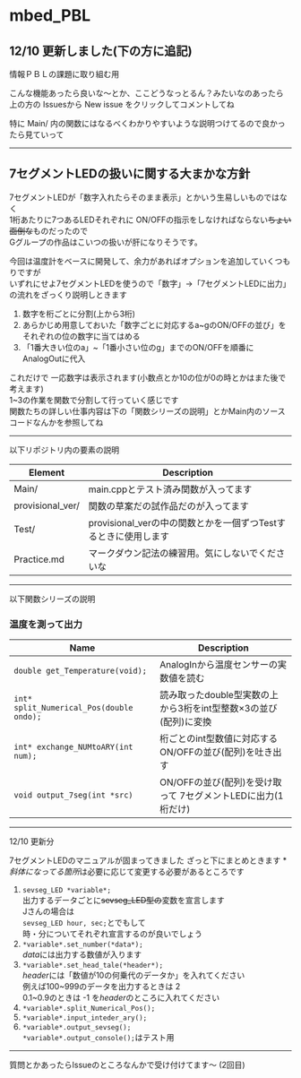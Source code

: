 # mbed_PBL

## 12/10 更新しました(下の方に追記)

情報ＰＢＬの課題に取り組む用  

こんな機能あったら良いな〜とか、ここどうなっとるん？みたいなのあったら  
上の方の Issuesから New issue をクリックしてコメントしてね

特に Main/ 内の関数にはなるべくわかりやすいような説明つけてるので良かったら見ていって

***
## 7セグメントLEDの扱いに関する大まかな方針  

7セグメントLEDが「数字入れたらそのまま表示」とかいう生易しいものではなく  
1桁あたりに7つあるLEDそれぞれに ON/OFFの指示をしなければならない~~ちょい面倒な~~ものだったので  
Gグループの作品はこいつの扱いが肝になりそうです。  

今回は温度計をベースに開発して、余力があればオプションを追加していくつもりですが  
いずれにせよ7セグメントLEDを使うので「数字」→「7セグメントLEDに出力」の流れをざっくり説明しときます  

1. 数字を桁ごとに分割(上から3桁)  
2. あらかじめ用意しておいた「数字ごとに対応するa~gのON/OFFの並び」をそれぞれの位の数字に当てはめる  
3. 「1番大きい位のa」~「1番小さい位のg」までのON/OFFを順番にAnalogOutに代入  

これだけで 一応数字は表示されます(小数点とか10の位が0の時とかはまた後で考えます)  
1~3の作業を関数で分割して行っていく感じです  
関数たちの詳しい仕事内容は下の「関数シリーズの説明」とかMain内のソースコードなんかを参照してね  

***
以下リポジトリ内の要素の説明  

Element | Description  
--- | ---  
Main/ | main.cppとテスト済み関数が入ってます  
provisional_ver/ | 関数の草案だの試作品だのが入ってます  
Test/ | provisional_verの中の関数とかを一個ずつTestするときに使用します  
Practice.md | マークダウン記法の練習用。気にしないでくださいな  

***
以下関数シリーズの説明  

### 温度を測って出力

Name | Description  
--- | ---  
`double get_Temperature(void);` | AnalogInから温度センサーの実数値を読む
`int* split_Numerical_Pos(double ondo);` | 読み取ったdouble型実数の上から3桁をint型整数×3の並び(配列)に変換  
`int* exchange_NUMtoARY(int num);` | 桁ごとのint型数値に対応するON/OFFの並び(配列)を吐き出す  
`void output_7seg(int *src)` | ON/OFFの並び(配列)を受け取って 7セグメントLEDに出力(1桁だけ)  

***
12/10 更新分

7セグメントLEDのマニュアルが固まってきました
ざっと下にまとめときます
\* *斜体になってる箇所*は必要に応じて変更する必要があるところです

1. `sevseg_LED *variable*;`  
   出力するデータごとに~~sevseg_LED型の~~変数を宣言します  
   Jさんの場合は  
   `sevseg_LED hour, sec;`とでもして  
   時・分についてそれぞれ宣言するのが良いでしょう  
2. `*variable*.set_number(*data*);`  
   *data*には出力する数値が入ります  
3. `*variable*.set_head_tale(*header*);`  
   *header*には「数値が10の何乗代のデータか」を入れてください  
   例えば100~999のデータを出力するときは 2  
   0.1~0.9のときは -1 を*header*のところに入れてください  
4. `*variable*.split_Numerical_Pos();`  
5. `*variable*.input_inteder_ary();`  
6. `*variable*.output_sevseg();`  
   `*variable*.output_console();`はテスト用  
 
***
質問とかあったらIssueのところなんかで受け付けてます〜 (2回目)
